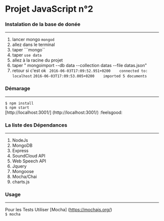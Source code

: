 # Projet JavaScript n°2
### Instalation de la base de donée
-----------------------------------------
 1. lancer mongo ```mongod```
 2. allez dans le terminal
 3. taper ```mongo``
 4. taper ```use data```
 5. allez  à la racine du  projet 
 6. taper " mongoimport --db data --collection datas --file datas.json"
 7. retour si c'est ok
  `
  2016-06-03T17:09:52.951+0200    connected to: localhost`
   `2016-06-03T17:09:53.005+0200    imported 5 documents
 `
 
### Démarage
----------------------------
```$ npm install```  
```$ npm start```  
[http://localhost:3001/] (http://localhost:3001/) :feelsgood:  

### La liste des Dépendances
---------------------------------
1. NodeJs
2. MongoDB
3. Express 
4. SoundCloud API
5. Web Speech API
6. Jquery
7. Mongoose
8. Mocha/Chai
9. charts.js

### Usage
------------------------
Pour les Tests Utiliser [Mocha] (https://mochajs.org/)  
``$ mocha``